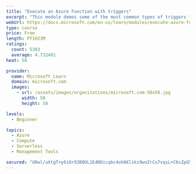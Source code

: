 ```yaml
---
title: "Execute an Azure Function with triggers"
excerpt: "This module demos some of the most common types of triggers for executing Azure Functions and how to configure them to execute your logic."
webUrl: https://docs.microsoft.com/en-us/learn/modules/execute-azure-function-with-triggers/
type: course
price: Free
length: PT1H23M
ratings:
  count: 5383
  average: 4.732491
heat: 58

provider:
  name: Microsoft Learn
  domain: microsoft.com
  images:
    - url: /assets/images/organizations/microsoft.com-50x50.jpg
      width: 50
      height: 50

levels:
  - Beginner

topics:
  - Azure
  - Compute
  - Serverless
  - Management Tools

secured: "U0wl/uXtgT+y6i0r93B0OL1E4NOicqbc4oh6Klikz9woZrCx7vqsL+C6sZpG5bYnOgM2kjU978q6xpj/n12AgDSBovY1N6dM2XjRgxONiSRua9REj+wLB+sEwWAZjwHB+z0p6hVrv49a+1G33kIItntoatT0ouPVKH8u5LY2AJNt1VQEdrXMDZzq0C3e1nhxwAmsgsvIF6AgmFTcyLgTssRQgPc1oHHCKJ5f6RpNvdzAT6eTwsegdhYB0v8QMJQzGwg1yK4SFNLrgIgHr+tEcKRYESusF/D/ivMjuniDvLx9d2wtj6WxsR5x+D4DbAxfX2eRHh4ECn7PsxDBagaZoLI3JxAOk3wI6c6VpA2MYhiBCqbujp+RK62drOKZxTrevOheYlqSf81L+lG94Jq/b0v9WhzLb+pgX/24v9DXBp0=;h51+tFIR/kLWkGbUEbOqFg=="
---
```


